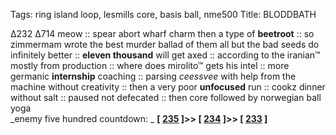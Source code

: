 Tags: ring island loop, lesmills core, basis ball, nme500
Title: BLODDBATH
  
∆232 ∆714 meow :: spear abort wharf charm then a type of **beetroot** :: so zimmermam wrote the best murder ballad of them all but the bad seeds do infinitely better :: **eleven thousand** will get axed :: according to the iranian™ mostly from production :: where does mirolito™ gets his intel :: more germanic **internship** coaching :: parsing _ceessvee_ with help from the machine without creativity :: then a very poor **unfocused** run :: cookz dinner without salt :: paused not defecated :: then core followed by norwegian ball yoga  
_enemy five hundred countdown: _  **[ [235](https://www.allmusic.com/album/murder-ballads-mw0000180800) ]>> [ [234](https://www.allmusic.com/album/behaviour-mw0000309937) ]>> [ [233](https://www.allmusic.com/album/down-in-albion-mw0000353710) ]**  
